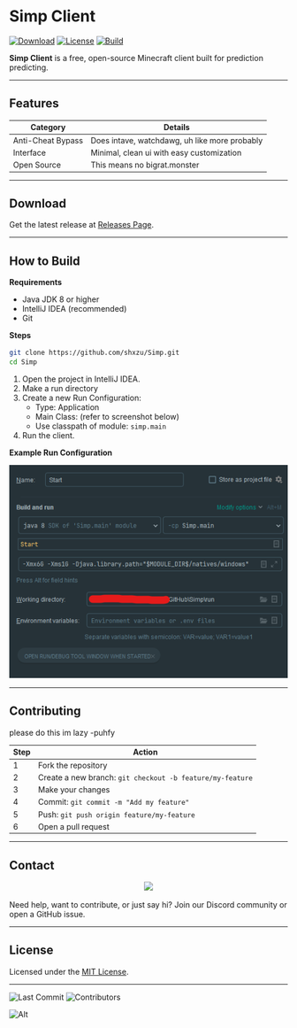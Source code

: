 # Simp Client

[![Download](https://img.shields.io/github/v/release/shxzu/Simp?style=for-the-badge)](https://github.com/shxzu/Simp/releases)
[![License](https://img.shields.io/github/license/shxzu/Simp?style=for-the-badge)](LICENSE)
[![Build](https://img.shields.io/badge/build-passing-brightgreen?style=for-the-badge)](https://github.com/shxzu/Simp)

**Simp Client** is a free, open-source Minecraft client built for prediction predicting.

---

## Features

| Category                | Details                                                                 |
|------------------------|-------------------------------------------------------------------------|
| Anti-Cheat Bypass      | Does intave, watchdawg, uh like more probably                           |
| Interface              | Minimal, clean ui with easy customization                               |
| Open Source            | This means no bigrat.monster                                            |

---

## Download

Get the latest release at [Releases Page](https://github.com/shxzu/Simp/releases).

---

## How to Build

**Requirements**

- Java JDK 8 or higher
- IntelliJ IDEA (recommended)
- Git

**Steps**

```bash
git clone https://github.com/shxzu/Simp.git
cd Simp
```

1. Open the project in IntelliJ IDEA.
2. Make a run directory
3. Create a new Run Configuration:
   - Type: Application
   - Main Class: (refer to screenshot below)
   - Use classpath of module: `simp.main`
4. Run the client.

**Example Run Configuration**

![run_config](https://github.com/shxzu/Simp/blob/main/assets/setup.png)

---

## Contributing

please do this im lazy -puhfy

| Step | Action |
|------|--------|
| 1    | Fork the repository |
| 2    | Create a new branch: `git checkout -b feature/my-feature` |
| 3    | Make your changes |
| 4    | Commit: `git commit -m "Add my feature"` |
| 5    | Push: `git push origin feature/my-feature` |
| 6    | Open a pull request |

---

## Contact

<p align="center">
  <a href="https://discord.gg/YjU9Za5WVv">
    <img src="https://img.shields.io/discord/1393759278833078413?color=5865F2&label=Join%20Discord&logo=discord&logoColor=white&style=for-the-badge" />
  </a>
</p>

Need help, want to contribute, or just say hi? Join our Discord community or open a GitHub issue.

---

## License

Licensed under the [MIT License](LICENSE).

---

![Last Commit](https://img.shields.io/github/last-commit/shxzu/Simp)
![Contributors](https://img.shields.io/github/contributors/shxzu/Simp)

![Alt](https://repobeats.axiom.co/api/embed/b2ed272e1429e6f0f6fe07b3047e737f32073590.svg "Repobeats analytics image")
